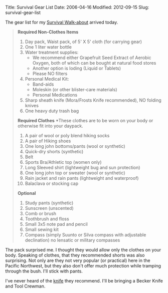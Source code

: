 Title: Survival Gear List
Date: 2006-04-16
Modified: 2012-09-15
Slug: survival-gear-list

The gear list for my <a href="http://www.pig-monkey.com/2006/03/29/survival-walk-about/" >Survival Walk-about</a> arrived today.


<blockquote><strong>Required Non-Clothes Items</strong>
<ol>
<li>Day pack, Waist pack, of 5' X 5' cloth (for carrying gear)</li>
<li>One 1 liter water bottle</li>
<li>Water treatment supplies:
<ul>
<li>We recommend either Grapefruit Seed Extract of Aerobic Oxygen, both of which can be bought at natural food stores</li>
<li>Another option is Ioding (Liquid or Tablets)</li>
<li>Please NO filters</li>
</ul>
</li>
<li>Personal Medical Kit:
<ul>
<li>Band-aids</li>
<li>Moleskin (or other blister-care materials)</li>
<li>Personal Medications</li>
</ul>
</li>
<li>Sharp sheath knife (Mora/Frosts Knife recommended), NO folding knives</li>
<li>One heavy duty trash bag</li>
</ol>

<b>Required Clothes</b>
*These clothes are to be worn on your body or otherwise fit into your daypack.
<ol>
<li>A pair of wool or poly blend hiking socks</li>
<li>A pair of Hiking shoes</li>
<li>One long john bottoms/pants (wool or synthetic)</li>
<li>Quick-dry shorts (synthetic)</li>
<li>Belt</li>
<li>Sports Bra/Athletic top (women only)</li>
<li>Long Sleeved shirt (lightweight bug and sun protection)</li>
<li>One long john top or sweater (wool or synthetic)</li>
<li>Rain jacket and rain pants (lightweight and waterproof)</li>
<li>Balaclava or stocking cap</li>
</ol>

<b>Optional</b>
<ol>
<li>Study pants (synthetic)</li>
<li>Sunscreen (unscented)</li>
<li>Comb or brush</li>
<li>Toothbrush and floss</li>
<li>Small 3x5 note pad and pencil</li>
<li>Small sewing kit</li>
<li>Compass (simply Suunto or Silva compass with adjustable declination) no lensatic or military compasses</li>
</ol>
</blockquote>

The pack surprised me. I thought they would allow only the clothes on your body. Speaking of clothes, that they recommended shorts was also surprising. Not only are they not very popular (or practical) here in the Pacific Northwest, but they also don't offer much protection while tramping through the bush. I'll stick with pants.

I've never heard of the <a href="http://www.swedishknives.com/" >knife</a> they recommend. I'll be bringing a <span class="removed_link">Becker Knife and Tool Crewman</span>.

